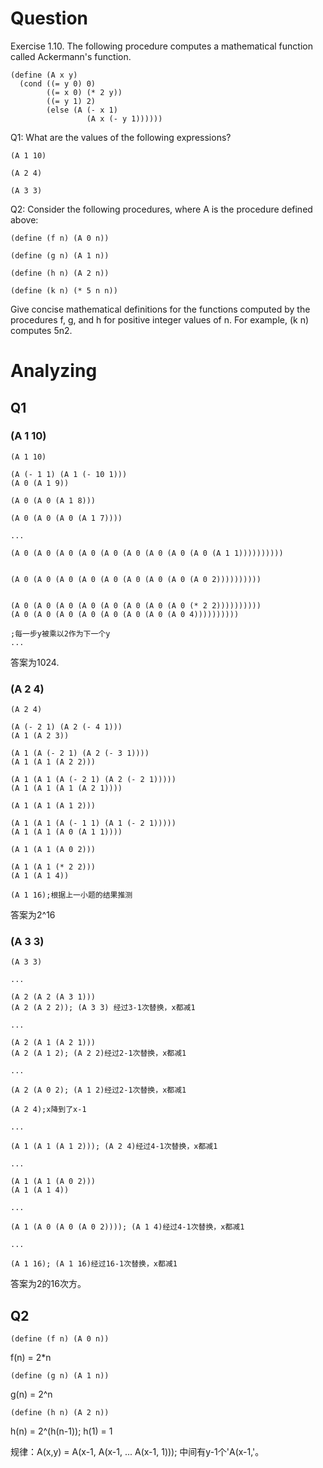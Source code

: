 # Question
Exercise 1.10.  The following procedure computes a mathematical function called Ackermann's function.

    (define (A x y)
      (cond ((= y 0) 0)
            ((= x 0) (* 2 y))
            ((= y 1) 2)
            (else (A (- x 1)
                     (A x (- y 1))))))

Q1: What are the values of the following expressions?

    (A 1 10)
    
    (A 2 4)
    
    (A 3 3)

Q2: Consider the following procedures, where A is the procedure defined above:

    (define (f n) (A 0 n))
    
    (define (g n) (A 1 n))
    
    (define (h n) (A 2 n))
    
    (define (k n) (* 5 n n))

Give concise mathematical definitions for the functions computed by the procedures f, g, and h for positive integer values of n. For example, (k n) computes 5n2.

# Analyzing
## Q1
### (A 1 10)

    (A 1 10)
    
    (A (- 1 1) (A 1 (- 10 1)))
    (A 0 (A 1 9))

    (A 0 (A 0 (A 1 8)))

    (A 0 (A 0 (A 0 (A 1 7))))

    ...

    (A 0 (A 0 (A 0 (A 0 (A 0 (A 0 (A 0 (A 0 (A 0 (A 1 1))))))))))

       
    (A 0 (A 0 (A 0 (A 0 (A 0 (A 0 (A 0 (A 0 (A 0 2))))))))))


    (A 0 (A 0 (A 0 (A 0 (A 0 (A 0 (A 0 (A 0 (* 2 2))))))))))
    (A 0 (A 0 (A 0 (A 0 (A 0 (A 0 (A 0 (A 0 4))))))))))

    ;每一步y被乘以2作为下一个y
    ...

答案为1024.

### (A 2 4)

    (A 2 4)

    (A (- 2 1) (A 2 (- 4 1)))
    (A 1 (A 2 3))

    (A 1 (A (- 2 1) (A 2 (- 3 1))))
    (A 1 (A 1 (A 2 2)))

    (A 1 (A 1 (A (- 2 1) (A 2 (- 2 1)))))
    (A 1 (A 1 (A 1 (A 2 1))))

    (A 1 (A 1 (A 1 2)))

    (A 1 (A 1 (A (- 1 1) (A 1 (- 2 1)))))
    (A 1 (A 1 (A 0 (A 1 1))))

    (A 1 (A 1 (A 0 2)))

    (A 1 (A 1 (* 2 2)))
    (A 1 (A 1 4))

    (A 1 16);根据上一小题的结果推测

答案为2^16

### (A 3 3)

    (A 3 3)

    ...

    (A 2 (A 2 (A 3 1)))
    (A 2 (A 2 2)); (A 3 3) 经过3-1次替换，x都减1

    ...

    (A 2 (A 1 (A 2 1)))
    (A 2 (A 1 2); (A 2 2)经过2-1次替换，x都减1

    ...
    
    (A 2 (A 0 2); (A 1 2)经过2-1次替换，x都减1

    (A 2 4);x降到了x-1

    ...

    (A 1 (A 1 (A 1 2))); (A 2 4)经过4-1次替换，x都减1

    ...

    (A 1 (A 1 (A 0 2)))
    (A 1 (A 1 4))

    ...

    (A 1 (A 0 (A 0 (A 0 2)))); (A 1 4)经过4-1次替换，x都减1

    ...

    (A 1 16); (A 1 16)经过16-1次替换，x都减1

答案为2的16次方。

## Q2

    (define (f n) (A 0 n))

f(n) = 2*n

    (define (g n) (A 1 n))

g(n) = 2^n
    
    (define (h n) (A 2 n))

h(n) = 2^(h(n-1)); h(1) = 1

规律：A(x,y) = A(x-1, A(x-1, ... A(x-1, 1))); 中间有y-1个'A(x-1,'。
